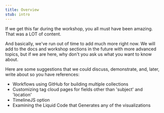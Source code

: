 ```yaml
---
title: Overview
stub: intro
---
```


If we get this far during the workshop, you all must have been amazing. That was a LOT of content. 

And basically, we've run out of time to add much more right now. We will add to the docs and workshop sections in the future with more advanced topics, but if we are here, why don't you ask us what you want to know about. 

Here are some suggestions that we could discuss, demonstrate, and, later, write about so you have references: 

- Workflows using GitHub for building multiple collections
- Customizing tag cloud pages for fields other than 'subject' and 'location'
- TimelineJS option
- Examining the Liquid Code that Generates any of the visualizations 